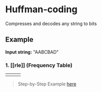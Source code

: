 # Huffman-coding

Compresses and decodes any string to bits

## Example

**Input string:** "AABCBAD"

### 1. [[rle]] (Frequency Table)


|     |     |     |
| --- | --- | --- |
|     |     |     |



> Step-by-Step Example [here](https://www.youtube.com/watch?v=iEm1NRyEe5c)
